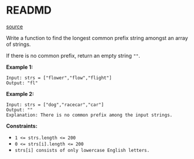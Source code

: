 # READMD #

[source](https://leetcode.com/problems/longest-common-prefix/description/)

Write a function to find the longest common prefix string amongst an array of strings.

If there is no common prefix, return an empty string `""`.

**Example 1:**

```
Input: strs = ["flower","flow","flight"]
Output: "fl"
```

**Example 2:**

```
Input: strs = ["dog","racecar","car"]
Output: ""
Explanation: There is no common prefix among the input strings.
```
 

**Constraints:**

+ `1 <= strs.length <= 200`
+ `0 <= strs[i].length <= 200`
+ `strs[i] consists of only lowercase English letters.`
